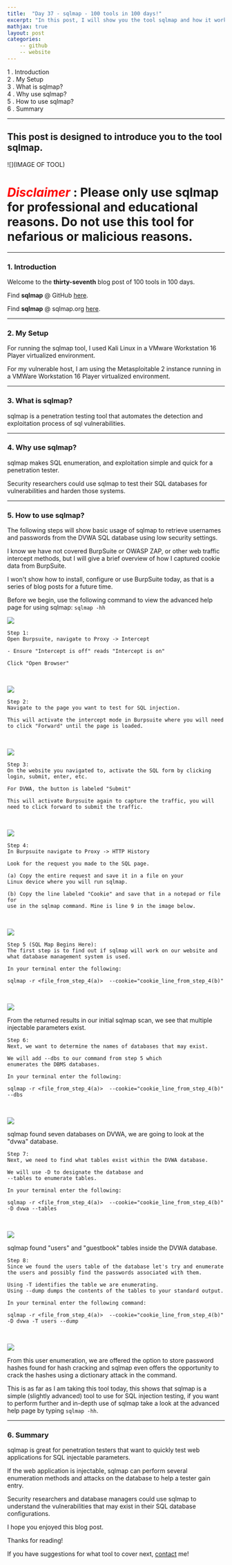 ```yaml
---
title:  "Day 37 - sqlmap - 100 tools in 100 days!"
excerpt: "In this post, I will show you the tool sqlmap and how it works."
mathjax: true
layout: post
categories:
    -- github
    -- website
---
```


1 . Introduction
<br>
2 . My Setup
<br>
3 . What is sqlmap?
<br>
4 . Why use sqlmap?
<br>
5 . How to use sqlmap?
<br>
6 . Summary

---

## This post is designed to introduce you to the tool sqlmap.

![](IMAGE OF TOOL)

# <span style="color:red">***Disclaimer***</span> : **Please only use sqlmap for professional and educational reasons. Do not use this tool for nefarious or malicious reasons.**

---

### 1. **Introduction**

Welcome to the **thirty-seventh** blog post of 100 tools in 100 days.<br> 

Find **sqlmap** @ GitHub [here](https://github.com/sqlmapproject/sqlmap).

Find **sqlmap** @ sqlmap.org [here](https://sqlmap.org/).

---

### 2. **My Setup**

For running the sqlmap tool, I used Kali Linux in a VMware Workstation 16 Player virtualized environment.

For my vulnerable host, I am using the Metasploitable 2 instance running in a VMWare Workstation 16 Player virtualized environment. 

---

### 3. **What is sqlmap?**

sqlmap is a penetration testing tool that automates the detection and exploitation process of sql vulnerabilities.  

---

### 4. **Why use sqlmap?**

sqlmap makes SQL enumeration, and exploitation simple and quick for a penetration tester. 

Security researchers could use sqlmap to test their SQL databases for vulnerabilities and harden those systems. 

---

### 5. **How to use sqlmap?**

The following steps will show basic usage of sqlmap to retrieve usernames and passwords from the DVWA SQL database using low security settings.

I know we have not covered BurpSuite or OWASP ZAP, or other web traffic intercept methods, but I will give a brief overview of how I captured cookie data from BurpSuite.

I won't show how to install, configure or use BurpSuite today, as that is a series of blog posts for a future time.

Before we begin, use the following command to view the advanced help page for using sqlmap: `sqlmap -hh`

![](https://raw.githubusercontent.com/matthewomccorkle/matthewomccorkle.github.io/master/_posts/assets/100%20tools/sqlmap/sqlmap1.PNG)

    Step 1:
    Open Burpsuite, navigate to Proxy -> Intercept

    - Ensure "Intercept is off" reads "Intercept is on"

    Click "Open Browser"

<br>

![](https://raw.githubusercontent.com/matthewomccorkle/matthewomccorkle.github.io/master/_posts/assets/100%20tools/sqlmap/burp1.PNG)

    Step 2:
    Navigate to the page you want to test for SQL injection.

    This will activate the intercept mode in Burpsuite where you will need
    to click "Forward" until the page is loaded.

<br>

![](https://raw.githubusercontent.com/matthewomccorkle/matthewomccorkle.github.io/master/_posts/assets/100%20tools/sqlmap/burp2.PNG)

    Step 3:
    On the website you navigated to, activate the SQL form by clicking login, submit, enter, etc. 

    For DVWA, the button is labeled "Submit"

    This will activate Burpsuite again to capture the traffic, you will need to click forward to submit the traffic. 

<br>

![](https://raw.githubusercontent.com/matthewomccorkle/matthewomccorkle.github.io/master/_posts/assets/100%20tools/sqlmap/burp3.PNG)

    Step 4:
    In Burpsuite navigate to Proxy -> HTTP History

    Look for the request you made to the SQL page.

    (a) Copy the entire request and save it in a file on your 
    Linux device where you will run sqlmap.

    (b) Copy the line labeled "Cookie" and save that in a notepad or file for 
    use in the sqlmap command. Mine is line 9 in the image below.

<br>

![](https://raw.githubusercontent.com/matthewomccorkle/matthewomccorkle.github.io/master/_posts/assets/100%20tools/sqlmap/burp4.PNG)



    Step 5 (SQL Map Begins Here):
    The first step is to find out if sqlmap will work on our website and 
    what database management system is used.

    In your terminal enter the following:

`sqlmap -r <file_from_step_4(a)>  --cookie="cookie_line_from_step_4(b)"`

<br>

![](https://raw.githubusercontent.com/matthewomccorkle/matthewomccorkle.github.io/master/_posts/assets/100%20tools/sqlmap/sqlmap2.PNG)

From the returned results in our initial sqlmap scan, we see that multiple injectable parameters exist. 

    Step 6:
    Next, we want to determine the names of databases that may exist.

    We will add --dbs to our command from step 5 which 
    enumerates the DBMS databases.

    In your terminal enter the following:

`sqlmap -r <file_from_step_4(a)>  --cookie="cookie_line_from_step_4(b)" --dbs`

<br>

![](https://raw.githubusercontent.com/matthewomccorkle/matthewomccorkle.github.io/master/_posts/assets/100%20tools/sqlmap/sqlmap5.PNG)

sqlmap found seven databases on DVWA, we are going to look at the "dvwa" database.

    Step 7:
    Next, we need to find what tables exist within the DVWA database.

    We will use -D to designate the database and 
    --tables to enumerate tables.

    In your terminal enter the following:

`sqlmap -r <file_from_step_4(a)>  --cookie="cookie_line_from_step_4(b)" -D dvwa --tables`

<br>

![](https://raw.githubusercontent.com/matthewomccorkle/matthewomccorkle.github.io/master/_posts/assets/100%20tools/sqlmap/sqlmap3.PNG)

sqlmap found "users" and "guestbook" tables inside the DVWA database.

    Step 8:
    Since we found the users table of the database let's try and enumerate 
    the users and possibly find the passwords associated with them.

    Using -T identifies the table we are enumerating.
    Using --dump dumps the contents of the tables to your standard output.

    In your terminal enter the following command:

`sqlmap -r <file_from_step_4(a)>  --cookie="cookie_line_from_step_4(b)" -D dvwa -T users --dump`

<br>

![](https://raw.githubusercontent.com/matthewomccorkle/matthewomccorkle.github.io/master/_posts/assets/100%20tools/sqlmap/sqlmap4.PNG)

From this user enumeration, we are offered the option to store password hashes found for hash cracking and sqlmap even offers the opportunity to crack the hashes using a dictionary attack in the command. 

This is as far as I am taking this tool today, this shows that sqlmap is a simple (slightly advanced) tool to use for SQL injection testing, if you want to perform further and in-depth use of sqlmap take a look at the advanced help page by typing `sqlmap -hh`.

---

### 6. **Summary**

sqlmap is great for penetration testers that want to quickly test web applications for SQL injectable parameters. 

If the web application is injectable, sqlmap can perform several enumeration methods and attacks on the database to help a tester gain entry.

Security researchers and database managers could use sqlmap to understand the vulnerabilities that may exist in their SQL database configurations.

I hope you enjoyed this blog post.

Thanks for reading!<br>

If you have suggestions for what tool to cover next, [contact](mailto:matthew.o.mccorkle@gmail.com) me!
